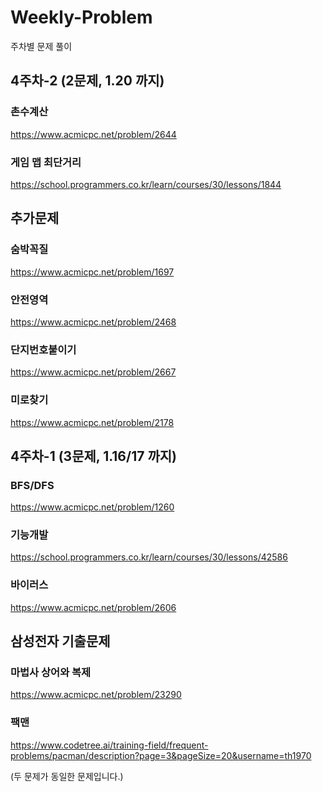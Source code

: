 # Weekly-Problem
주차별 문제 풀이

## 4주차-2 (2문제, 1.20 까지)

### 촌수계산
https://www.acmicpc.net/problem/2644

### 게임 맵 최단거리
https://school.programmers.co.kr/learn/courses/30/lessons/1844

## 추가문제

### 숨박꼭질
https://www.acmicpc.net/problem/1697

### 안전영역
https://www.acmicpc.net/problem/2468

### 단지번호붙이기
https://www.acmicpc.net/problem/2667

### 미로찾기
https://www.acmicpc.net/problem/2178



## 4주차-1 (3문제, 1.16/17 까지)

### BFS/DFS 
https://www.acmicpc.net/problem/1260

### 기능개발 
https://school.programmers.co.kr/learn/courses/30/lessons/42586

### 바이러스
https://www.acmicpc.net/problem/2606

## 삼성전자 기출문제

### 마법사 상어와 복제
https://www.acmicpc.net/problem/23290
### 팩맨
https://www.codetree.ai/training-field/frequent-problems/pacman/description?page=3&pageSize=20&username=th1970

(두 문제가 동일한 문제입니다.)



